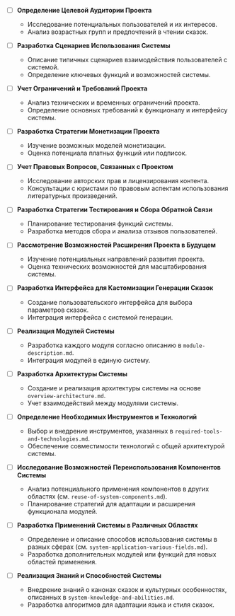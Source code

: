 - [ ] **Определение Целевой Аудитории Проекта**
  - Исследование потенциальных пользователей и их интересов.
  - Анализ возрастных групп и предпочтений в чтении сказок.

- [ ] **Разработка Сценариев Использования Системы**
  - Описание типичных сценариев взаимодействия пользователей с системой.
  - Определение ключевых функций и возможностей системы.

- [ ] **Учет Ограничений и Требований Проекта**
  - Анализ технических и временных ограничений проекта.
  - Определение основных требований к функционалу и интерфейсу системы.

- [ ] **Разработка Стратегии Монетизации Проекта**
  - Изучение возможных моделей монетизации.
  - Оценка потенциала платных функций или подписок.

- [ ] **Учет Правовых Вопросов, Связанных с Проектом**
  - Исследование авторских прав и лицензирования контента.
  - Консультации с юристами по правовым аспектам использования литературных произведений.

- [ ] **Разработка Стратегии Тестирования и Сбора Обратной Связи**
  - Планирование тестирования функций системы.
  - Разработка методов сбора и анализа отзывов пользователей.

- [ ] **Рассмотрение Возможностей Расширения Проекта в Будущем**
  - Изучение потенциальных направлений развития проекта.
  - Оценка технических возможностей для масштабирования системы.

- [ ] **Разработка Интерфейса для Кастомизации Генерации Сказок**
  - Создание пользовательского интерфейса для выбора параметров сказок.
  - Интеграция интерфейса с системой генерации.

- [ ] **Реализация Модулей Системы**
  - Разработка каждого модуля согласно описанию в `module-description.md`.
  - Интеграция модулей в единую систему.

- [ ] **Разработка Архитектуры Системы**
  - Создание и реализация архитектуры системы на основе `overview-architecture.md`.
  - Учет взаимодействий между модулями системы.

- [ ] **Определение Необходимых Инструментов и Технологий**
  - Выбор и внедрение инструментов, указанных в `required-tools-and-technologies.md`.
  - Обеспечение совместимости технологий с общей архитектурой системы.

- [ ] **Исследование Возможностей Переиспользования Компонентов Системы**
  - Анализ потенциального применения компонентов в других областях (см. `reuse-of-system-components.md`).
  - Планирование стратегий для адаптации и расширения функционала модулей.

- [ ] **Разработка Применений Системы в Различных Областях**
  - Определение и описание способов использования системы в разных сферах (см. `system-application-various-fields.md`).
  - Разработка дополнительных модулей или функций для новых областей применения.

- [ ] **Реализация Знаний и Способностей Системы**
  - Внедрение знаний о канонах сказок и культурных особенностях, описанных в `system-knowledge-and-abilities.md`.
  - Разработка алгоритмов для адаптации языка и стиля сказок.